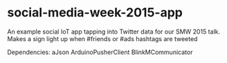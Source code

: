 # social-media-week-2015-app
An example social IoT app tapping into Twitter data for our SMW 2015 talk. Makes a sign light up when #friends or #ads hashtags are tweeted

Dependencies:
aJson
ArduinoPusherClient
BlinkMCommunicator
